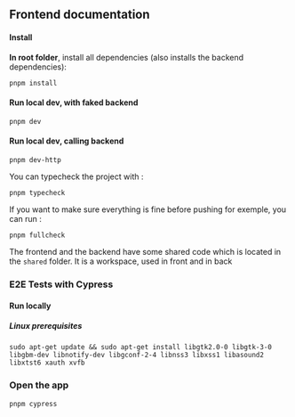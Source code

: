 ## Frontend documentation

#### Install

**In root folder**, install all dependencies (also installs the backend dependencies):
```shell
pnpm install
```

#### Run local dev, with faked backend
```shell
pnpm dev
```

#### Run local dev, calling backend
```shell
pnpm dev-http
```

You can typecheck the project with :
```shell
pnpm typecheck
```

If you want to make sure everything is fine before pushing for exemple, you can run :
```shell
pnpm fullcheck
```


The frontend and the backend have some shared code which is located in the `shared` folder.
It is a workspace, used in front and in back

### E2E Tests with Cypress

#### Run locally
##### Linux prerequisites 
```shell
sudo apt-get update && sudo apt-get install libgtk2.0-0 libgtk-3-0 libgbm-dev libnotify-dev libgconf-2-4 libnss3 libxss1 libasound2 libxtst6 xauth xvfb
```

### Open the app
```shell
pnpm cypress
```

